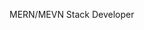 <!-- <a href="https://wakatime.com/@8646a2c6-b2da-429f-8825-6e1744827e4c"><img src="https://wakatime.com/badge/user/8646a2c6-b2da-429f-8825-6e1744827e4c.svg" alt="Total time coded since Mar 16 2021" /></a> -->

MERN/MEVN Stack Developer

<!-- - 👋 Hi, I’m @nimiakinleye
- 👀 I’m interested in Web Development and Programming in general 
- 🌱 I’m currently on the path to being a MEVN Stack Developer. Having garnered proficiency in Vue.js and React.js, I'm currently learning Node.js
- 💞️ I’m looking to collaborate on projects aimed at providing solutions
- 📫 You can reach me on toluwanimiakinleye01@gmail.com -->

<!---
nimiakinleye/nimiakinleye is a ✨ special ✨ repository because its `README.md` (this file) appears on your GitHub profile.
You can click the Preview link to take a look at your changes.
--->
